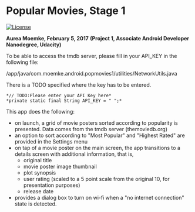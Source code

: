 # Popular Movies, Stage 1

[![License](https://img.shields.io/badge/License-Apache%202.0-blue.svg)](https://opensource.org/licenses/Apache-2.0)

**Aurea Moemke, February 5, 2017**
**(Project  1, Associate Android Developer Nanodegree, Udacity)**


To be able to access the tmdb server, please fill in your API_KEY in the following file:

/app/java/com.moemke.android.popmovies1/utilities/NetworkUtils.java

There is a TODO specified where the key has to be entered.

    *// TODO:Please enter your API Key here*
    *private static final String API_KEY = " ";*


This app does the following:
* on launch, a grid of movie posters sorted according to popularity is presented. Data comes from the tmdb server (themoviedb.org) 
* an option to sort according to "Most Popular" and "Highest Rated" are provided in the Settings menu 
* on tap of a movie poster on the main screen, the app transitions to a details screen with additional information, that is,
     - original title
     - movie poster image thumbnail
     - plot synopsis
     - user rating (scaled to a 5 point scale from the original 10, for presentation purposes)
     - release date
* provides a dialog box to turn on wi-fi when a "no internet connection" state is detected.
